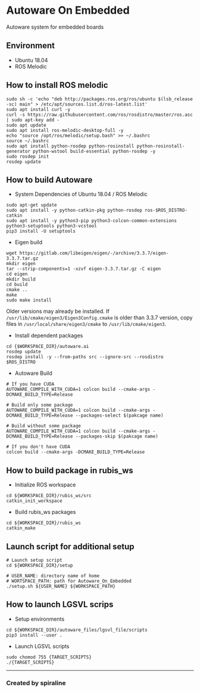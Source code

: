 # Autoware On Embedded
Autoware system for embedded boards

## Environment

- Ubuntu 18.04
- ROS Melodic

## How to install ROS melodic
```
sudo sh -c 'echo "deb http://packages.ros.org/ros/ubuntu $(lsb_release -sc) main" > /etc/apt/sources.list.d/ros-latest.list'
sudo apt install curl -y
curl -s https://raw.githubusercontent.com/ros/rosdistro/master/ros.asc | sudo apt-key add -
sudo apt update
sudo apt install ros-melodic-desktop-full -y
echo "source /opt/ros/melodic/setup.bash" >> ~/.bashrc
source ~/.bashrc
sudo apt install python-rosdep python-rosinstall python-rosinstall-generator python-wstool build-essential python-rosdep -y
sudo rosdep init
rosdep update
```

## How to build Autoware
* System Dependencies of Ubuntu 18.04 / ROS Melodic
```
sudo apt-get update
sudo apt install -y python-catkin-pkg python-rosdep ros-$ROS_DISTRO-catkin
sudo apt install -y python3-pip python3-colcon-common-extensions python3-setuptools python3-vcstool
pip3 install -U setuptools
```

* Eigen build
```
wget https://gitlab.com/libeigen/eigen/-/archive/3.3.7/eigen-3.3.7.tar.gz
mkdir eigen
tar --strip-components=1 -xzvf eigen-3.3.7.tar.gz -C eigen
cd eigen
mkdir build
cd build
cmake ..
make
sudo make install
```

Older versions may already be installed. If `/usr/lib/cmake/eigen3/Eigen3Config.cmake` is older than 3.3.7 version, copy files in `/usr/local/share/eigen3/cmake` to `/usr/lib/cmake/eigen3`.

* Install dependent packages
```
cd {$WORKSPACE_DIR}/autoware.ai
rosdep update
rosdep install -y --from-paths src --ignore-src --rosdistro $ROS_DISTRO
```

* Autoware Build
```
# If you have CUDA
AUTOWARE_COMPILE_WITH_CUDA=1 colcon build --cmake-args -DCMAKE_BUILD_TYPE=Release

# Build only some package
AUTOWARE_COMPILE_WITH_CUDA=1 colcon build --cmake-args -DCMAKE_BUILD_TYPE=Release --packages-select $(pakcage name)

# Build without some package
AUTOWARE_COMPILE_WITH_CUDA=1 colcon build --cmake-args -DCMAKE_BUILD_TYPE=Release --packages-skip $(pakcage name)

# If you don't have CUDA
colcon build --cmake-args -DCMAKE_BUILD_TYPE=Release
```

<!-- Since Autoware recommend to use directory name 'autoware.ai', you should make soft link with autoware.ai to this repository
```
cd
ln -s ${WORKSPACE_DIR}/RUBIS-SelfDriving ~/autoware.ai
```

And it is recommned to add below sourcing command in your `~/.bashrc` file.
```
source ~/autoware.ai/install/setup.bash
``` -->

## How to build package in rubis_ws

* Initialize ROS workspace
```
cd ${WORKSPACE_DIR}/rubis_ws/src
catkin_init_workspace
```

* Build rubis_ws packages
```
cd ${WORKSPACE_DIR}/rubis_ws
catkin_make
```

## Launch script for additional setup
```
# Launch setup script
cd ${WORKSPACE_DIR}/setup

# USER_NAME: directory name of home
# WORTSPACE_PATH: path for Autoware_On_Embedded
./setup.sh ${USER_NAME} ${WORKSPACE_PATH}
```


<!-- ## Create symoblic links
```
ln -s ${WORKSPACE_DIR}/autoware.ai ~/autoware.ai
ln -s ${WORKSPACE_DIR}/rubis_ws ~/rubis_ws
``` -->

## How to launch LGSVL scrips
* Setup environments
```
cd ${WORKSPACE_DIR}/autoware_files/lgsvl_file/scripts
pip3 install --user .
```

* Launch LGSVL scripts
```
sudo chomod 755 {TARGET_SCRIPTS}
./{TARGET_SCRIPTS}
```

---
### Created by spiraline

